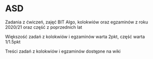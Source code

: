 # ASD

Zadania z ćwiczeń, zajęć BIT Algo, kolokwiów oraz egzaminów z roku 2020/21 oraz część z poprzednich lat

Większość zadań z kolokwiów i egzaminów warta 2pkt, część warta 1/1.5pkt

Treści zadań z kolokwiów i egzaminów dostępne na wiki
